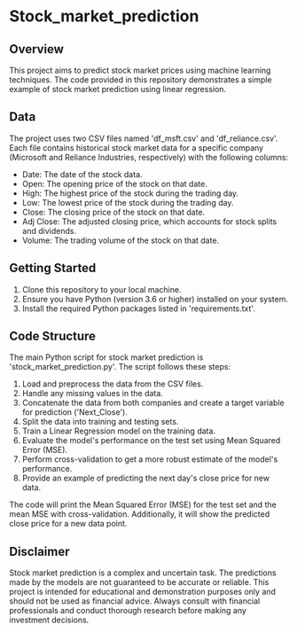 # Stock_market_prediction
## Overview
This project aims to predict stock market prices using machine learning techniques. The code provided in this repository demonstrates a simple example of stock market prediction using linear regression.

## Data
The project uses two CSV files named 'df_msft.csv' and 'df_reliance.csv'. Each file contains historical stock market data for a specific company (Microsoft and Reliance Industries, respectively) with the following columns:
- Date: The date of the stock data.
- Open: The opening price of the stock on that date.
- High: The highest price of the stock during the trading day.
- Low: The lowest price of the stock during the trading day.
- Close: The closing price of the stock on that date.
- Adj Close: The adjusted closing price, which accounts for stock splits and dividends.
- Volume: The trading volume of the stock on that date.

## Getting Started
1. Clone this repository to your local machine.
2. Ensure you have Python (version 3.6 or higher) installed on your system.
3. Install the required Python packages listed in 'requirements.txt'.

## Code Structure

The main Python script for stock market prediction is 'stock_market_prediction.py'. The script follows these steps:
1. Load and preprocess the data from the CSV files.
2. Handle any missing values in the data.
3. Concatenate the data from both companies and create a target variable for prediction ('Next_Close').
4. Split the data into training and testing sets.
5. Train a Linear Regression model on the training data.
6. Evaluate the model's performance on the test set using Mean Squared Error (MSE).
7. Perform cross-validation to get a more robust estimate of the model's performance.
8. Provide an example of predicting the next day's close price for new data.

The code will print the Mean Squared Error (MSE) for the test set and the mean MSE with cross-validation. Additionally, it will show the predicted close price for a new data point.

## Disclaimer

Stock market prediction is a complex and uncertain task. The predictions made by the models are not guaranteed to be accurate or reliable. This project is intended for educational and demonstration purposes only and should not be used as financial advice. Always consult with financial professionals and conduct thorough research before making any investment decisions.


